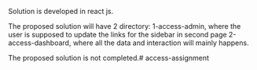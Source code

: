 Solution is developed in react js.

The proposed solution will have 2 directory: 
    1-access-admin, where the user is supposed to update the links for the sidebar in second page
    2-access-dashboard, where all the data and interaction will mainly happens.

The proposed solution is not completed.#   a c c e s s - a s s i g n m e n t  
 